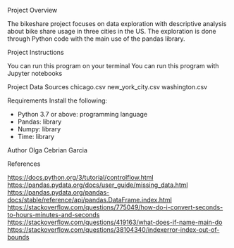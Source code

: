 Project Overview

The bikeshare project focuses on data exploration with descriptive analysis about bike share usage in three cities in the US. The exploration is done through Python code with the main use of the pandas library.

Project Instructions

You can run this program on your terminal
You can run this program with Jupyter notebooks

Project Data Sources
chicago.csv
new_york_city.csv
washington.csv

Requirements
Install the following:
* Python 3.7 or above: programming language
* Pandas: library
* Numpy: library
* Time: library

Author
Olga Cebrian Garcia


References

https://docs.python.org/3/tutorial/controlflow.html
https://pandas.pydata.org/docs/user_guide/missing_data.html
https://pandas.pydata.org/pandas-docs/stable/reference/api/pandas.DataFrame.index.html
https://stackoverflow.com/questions/775049/how-do-i-convert-seconds-to-hours-minutes-and-seconds
https://stackoverflow.com/questions/419163/what-does-if-name-main-do
https://stackoverflow.com/questions/38104340/indexerror-index-out-of-bounds
